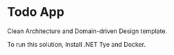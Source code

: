 # Todo App

Clean Architecture and Domain-driven Design template.

To run this solution, Install .NET Tye and Docker.
